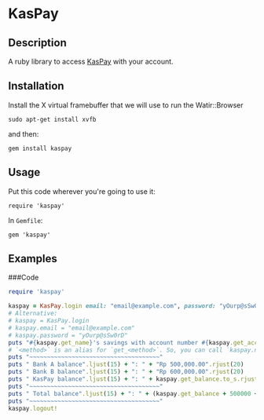 # KasPay
## Description  
A ruby library to access [KasPay](https://www.kaspay.com) with your account.  

## Installation  
Install the X virtual framebuffer that we will use to run the Watir::Browser  

    sudo apt-get install xvfb     

and then:  

    gem install kaspay    
    
## Usage  
Put this code wherever you're going to use it:  

    require 'kaspay'  

In `Gemfile`:  

    gem 'kaspay'

## Examples
###Code
```ruby
require 'kaspay'

kaspay = KasPay.login email: "email@example.com", password: "yOurp@sSw0rD"
# Alternative:
# kaspay = KasPay.login
# kaspay.email = "email@example.com"
# kaspay.password = "yOurp@sSw0rD"
puts "#{kaspay.get_name}'s savings with account number #{kaspay.get_acc_num}:"
# `<method>` is an alias for `get_<method>`. So, you can call `kaspay.name` or `kaspay.acc_num`.
puts "~~~~~~~~~~~~~~~~~~~~~~~~~~~~~~~~~~~~~"
puts " Bank A balance".ljust(15) + ": " + "Rp 500,000.00".rjust(20)
puts " Bank B balance".ljust(15) + ": " + "Rp 600,000.00".rjust(20)
puts " KasPay balance".ljust(15) + ": " + kaspay.get_balance.to_s.rjust(20)
puts "~~~~~~~~~~~~~~~~~~~~~~~~~~~~~~~~~~~~~"
puts " Total balance".ljust(15) + ": " + (kaspay.get_balance + 500000 + 600000).to_s.rjust(20)
puts "~~~~~~~~~~~~~~~~~~~~~~~~~~~~~~~~~~~~~"
kaspay.logout!
```
